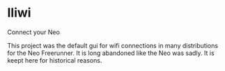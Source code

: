 # Iliwi
Connect your Neo

This project was the default gui for wifi connections in many distributions for the Neo Freerunner. It is long abandoned like the Neo was sadly. It is keept here for historical reasons.
